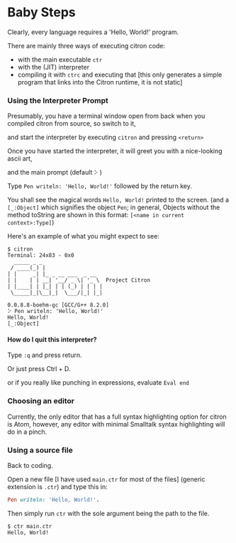# Baby Steps

Clearly, every language requires a 'Hello, World!' program.

There are mainly three ways of executing citron code:

* with the main executable `ctr`
* with the (JIT) interpreter
* compiling it with `ctrc` and executing that [this only generates a simple program that links into the Citron runtime, it is not static]

### Using the Interpreter Prompt

Presumably, you have a terminal window open from back when you compiled citron from source, so switch to it,

and start the interpreter by executing `citron` and pressing `<return>`

Once you have started the interpreter, it will greet you with a nice-looking ascii art,

and the main prompt \(default `⠕` \)

Type `Pen writeln: 'Hello, World!'` followed by the return key.

You shall see the magical words `Hello, World!` printed to the screen. \(and a `[_:Object]` which signifies the object `Pen`; in general, Objects without the method toString are shown in this format: `[<name in current context>:Type]`\)

Here's an example of what you might expect to see:

```
$ citron
Terminal: 24x83 - 0x0
  _____ _ _
 / ____(_) |
| |     _| |_ _ __ ___  _ __
| |    | | __| '__/ _ \| '_ \  Project Citron
| |____| | |_| | | (_) | | | |
 \_____|_|\__|_|  \___/|_| |_|

0.0.8.8-boehm-gc [GCC/G++ 8.2.0]
⠕ Pen writeln: 'Hello, World!'
Hello, World!
[_:Object]

```

#### How do I quit this interpreter?

Type `:q` and press return.

Or just press Ctrl + D.

or if you really like punching in expressions, evaluate `Eval end`

### Choosing an editor

Currently, the only editor that has a full syntax highlighting option for citron is Atom, however, any editor with minimal Smalltalk syntax highlighting will do in a pinch.

### Using a source file

Back to coding.

Open a new file \[I have used `main.ctr` for most of the files\] \(generic extension is `.ctr`\) and type this in:

```ruby
Pen writeln: 'Hello, World!'.
```

Then simply run `ctr` with the sole argument being the path to the file.

```
$ ctr main.ctr
Hello, World!
```



